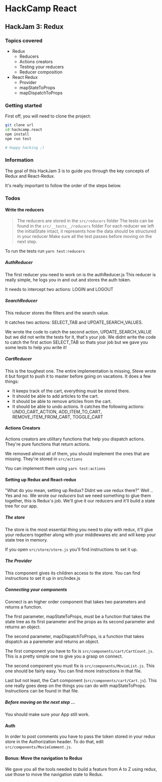 # HackCamp React

## HackJam 3: Redux

### Topics covered

* Redux
    * Reducers
    * Actions creators
    * Testing your reducers
    * Reducer composition
* React Redux
    * Provider
    * mapStateToProps
    * mapDispatchToProps

### Getting started

First off, you will need to clone the project:
```bash
git clone url
cd hackcamp.react
npm install
npm run test

# Happy hacking ;)
```

### Information
The goal of this HackJam 3 is to guide you through the key concepts of Redux and React-Redux.

It's really important to follow the order of the steps below.

### Todos
#### Write the reducers
> The reducers are stored in the `src/reducers` folder
> The tests can be found in the `src/__tests__/reducers` folder
> For each reducer we left the initialState intact, it represents how the data should be structured in your reducer
> Make sure all the test passes before moving on the next step. 

To run the tests run `yarn test:reducers`

##### AuthReducer
The first reducer you need to work on is the authReducer.js
This reducer is really simple, he logs you in and out and stores the auth token.

It needs to intercept two actions: LOGIN and LOGOUT

##### SearchReducer
This reducer stores the filters and the search value.

It catches two actions:
SELECT_TAB and UPDATE_SEARCH_VALUES.

We wrote the code to catch the second action, UPDATE_SEARCH_VALUE but we did not write the tests for it, that's your job.
We didnt write the code to catch the first action SELECT_TAB so thats your job but we gave you some tests to help you write it!


##### CartReducer
This is the toughest one. The entire implementation is missing, Steve wrote it but forgot to push it to master before going on vacations.
It does a few things:
- It keeps track of the cart, everything must be stored there.
- It should be able to add articles to the cart.
- It should be able to remove articles from the cart.
- It should be able to undo actions.
It catches the following actions:
UNDO_CART_ACTION, ADD_ITEM_TO_CART, REMOVE_ITEM_FROM_CART, TOGGLE_CART

#### Actions Creators
Actions creators are utilitary functions that help you dispatch actions. They're pure functions that return actions.

We removed almost all of them, you should implement the ones that are missing.
They're stored in `src/actions`

You can implement them using `yarn test:actions`

#### Setting up Redux and React-redux
"What do you mean, setting up Redux? Didnt we use redux there?" Well .. Yes and no.
We wrote our *reducers* but we need something to glue them together, this is Redux's job.
We'll give it our reducers and it'll build a state tree for our app.

##### The store
The store is the most essential thing you need to play with redux, it'll glue your reducers together along with your middlewares etc and will keep your state tree in memory.

If you open `src/store/store.js` you'll find instructions to set it up.

##### The Provider
This component gives its children access to the store. You can find instructions to set it up in src/index.js

##### Connecting your components 
Connect is an higher order component that takes two parameters and returns a function.
 
The first parameter, mapStateToProps, must be a function that takes the state tree as its first parameter and the props as its second parameter and returns an object.

The second parameter, mapDispatchToProps, is a function that takes dispatch as a paremeter and returns an object.

The first component you have to fix is `src/components/cart/CartCount.js`. This is a pretty simple one to give you a grasp on connect.

The second component you must fix is `src/components/MovieList.js`. This one should be fairly easy. You can find more instructions in that file.

Last but not least, the Cart component (`src/components/cart/Cart.js`). This one really goes deep on the things you can do with mapStateToProps.
Instructions can be found in that file.

##### Before moving on the next step ...
You should make sure your App still work.

#### Auth
In order to post comments you have to pass the token stored in your redux store in the Authorization header.
To do that, edit `src/components/MovieComment.js`.

#### Bonus: Move the navigation to Redux
We gave you all the tools needed to build a feature from A to Z using redux, use those to move the navigation state to Redux.
